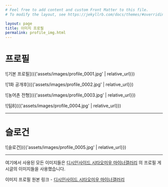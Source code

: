 ```yaml
---
# Feel free to add content and custom Front Matter to this file.
# To modify the layout, see https://jekyllrb.com/docs/themes/#overriding-theme-defaults

layout: page
title: 이미지 프로필
permalink: profile_img.html
---
```


# 프로필

![기본 프로필]({{'assets/images/profile_0001.jpg' | relative_url}})

![1화 공개후]({{'assets/images/profile_0002.jpg' | relative_url}})

![농어촌 전형]({{'assets/images/profile_0003.jpg' | relative_url}})

![팀8]({{'assets/images/profile_0004.jpg' | relative_url}})

---

# 슬로건

![슬로건]({{'assets/images/profile_0005.jpg' | relative_url}})

---

여기에서 사용된 모든 이미지들은 [디시인사이드 시타오미우 마이너갤러리](http://gall.dcinside.com/m/shitaomiu) 의 프로필 게시글의 이미지들을 사용했습니다.

이미지 프로필 원본 링크 - [디시인사이드 시타오미우 마이너갤러리](http://gall.dcinside.com/mgallery/board/view/?id=shitaomiu&no=3750)
